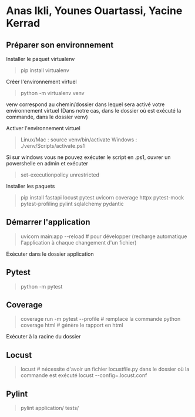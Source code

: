 # Anas Ikli, Younes Ouartassi, Yacine Kerrad

## Préparer son environnement

Installer le paquet virtualenv

> pip install virtualenv

Créer l'environnement virtuel

> python -m virtualenv venv

venv correspond au chemin/dossier dans lequel sera activé votre environnement virtuel
(Dans notre cas, dans le dossier où est exécuté la commande, dans le dossier venv)

Activer l'environnement virtuel

> Linux/Mac : source venv/bin/activate
> Windows : ./venv/Scripts/activate.ps1

Si sur windows vous ne pouvez exécuter le script en .ps1, ouvrer un powershelle en admin et exécuter
> set-executionpolicy unrestricted

Installer les paquets

> pip install fastapi locust pytest uvicorn coverage httpx pytest-mock pytest-profiling pylint sqlalchemy pydantic

## Démarrer l'application

> uvicorn main:app
> --reload # pour développer (recharge automatique l'application à chaque changement d'un fichier)

Exécuter dans le dossier application

## Pytest

> python -m pytest

## Coverage

> coverage run -m pytest --profile # remplace la commande python
> coverage html # génère le rapport en html

Exécuter à la racine du dossier

## Locust

> locust # nécessite d'avoir un fichier locustfile.py dans le dossier où la commande est exécuté
> locust --config=.locust.conf

## Pylint

> pylint application/ tests/
